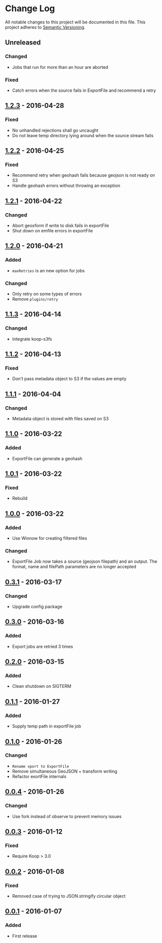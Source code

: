 # Change Log
All notable changes to this project will be documented in this file.
This project adheres to [Semantic Versioning](http://semver.org/).

## Unreleased
### Changed
* Jobs that run for more than an hour are aborted

### Fixed
* Catch errors when the source fails in ExportFile and recommend a retry 

## [1.2.3] - 2016-04-28
### Fixed
* No unhandled rejections shall go uncaught
* Do not leave temp directory lying around when the source stream fails

## [1.2.2] - 2016-04-25
### Fixed
* Recommend retry when geohash fails because geojson is not ready on S3
* Handle geohash errors without throwing an exception

## [1.2.1] - 2016-04-22
### Changed
* Abort geoxform if write to disk fails in exportFile
* Shut down on emfile errors in exportFile

## [1.2.0] - 2016-04-21
### Added
* `maxRetries` is an new option for jobs

### Changed
* Only retry on some types of errors
* Remove `plugins/retry`

## [1.1.3] - 2016-04-14
### Changed
* Integrate koop-s3fs

## [1.1.2] - 2016-04-13
### Fixed
* Don't pass metadata object to S3 if the values are empty

## [1.1.1] - 2016-04-04
### Changed
* Metadata object is stored with files saved on S3

## [1.1.0] - 2016-03-22
### Added
* ExportFile can generate a geohash

## [1.0.1] - 2016-03-22
### Fixed
* Rebuild

## [1.0.0] - 2016-03-22
### Added
* Use Winnow for creating filtered files

### Changed
* ExportFile Job now takes a source (geojson filepath) and an output. The format, name and filePath parameters are no longer accepted

## [0.3.1] - 2016-03-17
### Changed
* Upgrade config package

## [0.3.0] - 2016-03-16
### Added
* Export jobs are retried 3 times

## [0.2.0] - 2016-03-15
### Added
* Clean shutdown on SIGTERM

## [0.1.1] - 2016-01-27
### Added
* Supply temp path in exportFile job

## [0.1.0] - 2016-01-26
### Changed
* `Rename xport to ExportFile`
* Remove simultaneous GeoJSON + transform writing
* Refactor exortFile internals

## [0.0.4] - 2016-01-26
### Changed
* Use fork instead of observe to prevent memory issues

## [0.0.3] - 2016-01-12
### Fixed
* Require Koop > 3.0

## [0.0.2] - 2016-01-08
### Fixed
* Removed case of trying to JSON.stringify circular object

## [0.0.1] - 2016-01-07
### Added
* First release

[1.2.3]: https://github.com/koopjs/koop-worker/compare/v1.2.3..v1.2.2
[1.2.2]: https://github.com/koopjs/koop-worker/compare/v1.2.2..v1.2.1
[1.2.1]: https://github.com/koopjs/koop-worker/compare/v1.2.1..v1.2.0
[1.2.0]: https://github.com/koopjs/koop-worker/compare/v1.2.0..v1.1.3
[1.1.3]: https://github.com/koopjs/koop-worker/compare/v1.1.3..v1.1.2
[1.1.2]: https://github.com/koopjs/koop-worker/compare/v1.1.2..v1.1.1
[1.1.1]: https://github.com/koopjs/koop-worker/compare/v1.1.1..v1.1.0
[1.1.0]: https://github.com/koopjs/koop-worker/compare/v1.1.0..v1.0.1
[1.0.1]: https://github.com/koopjs/koop-worker/compare/v1.0.0..v1.0.1
[1.0.0]: https://github.com/koopjs/koop-worker/compare/v0.3.1..v1.0.0
[0.3.1]: https://github.com/koopjs/koop-worker/compare/v0.3.0..v0.3.1
[0.3.0]: https://github.com/koopjs/koop-worker/compare/v0.2.0..v0.3.0
[0.2.0]: https://github.com/koopjs/koop-worker/compare/v0.1.1..v0.2.0
[0.1.1]: https://github.com/koopjs/koop-worker/compare/v0.1.0..v0.1.1
[0.1.0]: https://github.com/koopjs/koop-worker/compare/v0.0.4..v0.1.0
[0.0.4]: https://github.com/koopjs/koop-worker/compare/v0.0.3..v0.0.4
[0.0.3]: https://github.com/koopjs/koop-worker/compare/v0.0.2..v0.0.3
[0.0.2]: https://github.com/koopjs/koop-worker/compare/v0.0.1..v0.0.2
[0.0.1]: https://github.com/koopjs/koop-worker/tree/v0.0.1
